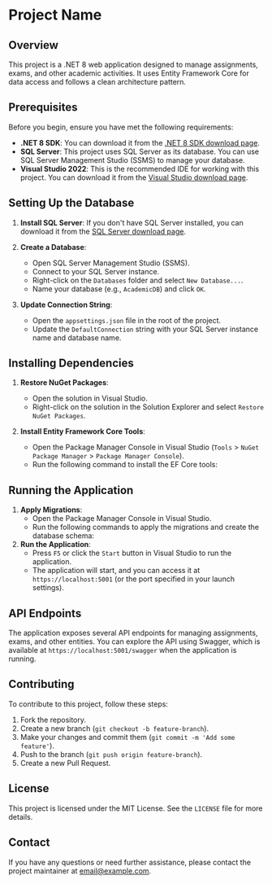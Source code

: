 # Project Name

## Overview

This project is a .NET 8 web application designed to manage assignments, exams, and other academic activities. It uses Entity Framework Core for data access and follows a clean architecture pattern.

## Prerequisites

Before you begin, ensure you have met the following requirements:

- **.NET 8 SDK**: You can download it from the [.NET 8 SDK download page](https://dotnet.microsoft.com/download/dotnet/8.0).
- **SQL Server**: This project uses SQL Server as its database. You can use SQL Server Management Studio (SSMS) to manage your database.
- **Visual Studio 2022**: This is the recommended IDE for working with this project. You can download it from the [Visual Studio download page](https://visualstudio.microsoft.com/downloads/).

## Setting Up the Database

1. **Install SQL Server**: If you don't have SQL Server installed, you can download it from the [SQL Server download page](https://www.microsoft.com/en-us/sql-server/sql-server-downloads).

2. **Create a Database**:
   - Open SQL Server Management Studio (SSMS).
   - Connect to your SQL Server instance.
   - Right-click on the `Databases` folder and select `New Database...`.
   - Name your database (e.g., `AcademicDB`) and click `OK`.

3. **Update Connection String**:
   - Open the `appsettings.json` file in the root of the project.
   - Update the `DefaultConnection` string with your SQL Server instance name and database name.
## Installing Dependencies

1. **Restore NuGet Packages**:
   - Open the solution in Visual Studio.
   - Right-click on the solution in the Solution Explorer and select `Restore NuGet Packages`.

2. **Install Entity Framework Core Tools**:
   - Open the Package Manager Console in Visual Studio (`Tools` > `NuGet Package Manager` > `Package Manager Console`).
   - Run the following command to install the EF Core tools:
## Running the Application

1. **Apply Migrations**:
   - Open the Package Manager Console in Visual Studio.
   - Run the following commands to apply the migrations and create the database schema:
2. **Run the Application**:
   - Press `F5` or click the `Start` button in Visual Studio to run the application.
   - The application will start, and you can access it at `https://localhost:5001` (or the port specified in your launch settings).

## API Endpoints

The application exposes several API endpoints for managing assignments, exams, and other entities. You can explore the API using Swagger, which is available at `https://localhost:5001/swagger` when the application is running.

## Contributing

To contribute to this project, follow these steps:

1. Fork the repository.
2. Create a new branch (`git checkout -b feature-branch`).
3. Make your changes and commit them (`git commit -m 'Add some feature'`).
4. Push to the branch (`git push origin feature-branch`).
5. Create a new Pull Request.

## License

This project is licensed under the MIT License. See the `LICENSE` file for more details.

## Contact

If you have any questions or need further assistance, please contact the project maintainer at [email@example.com](mailto:email@example.com).
